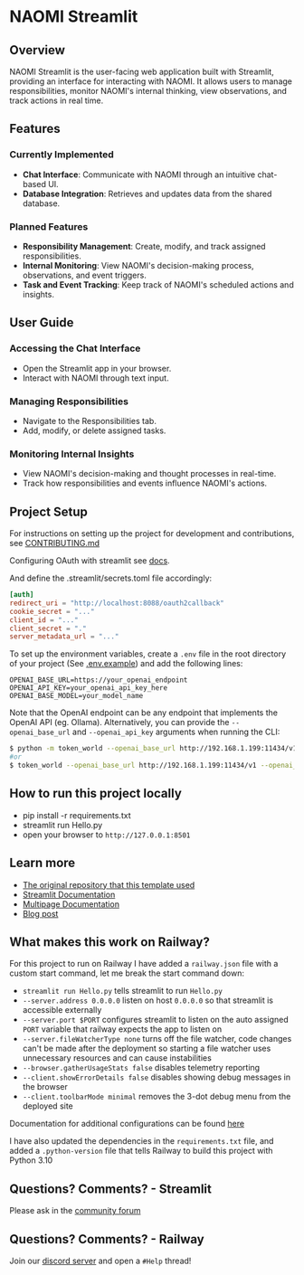 # NAOMI Streamlit

## Overview
NAOMI Streamlit is the user-facing web application built with Streamlit, providing an interface for interacting with NAOMI. It allows users to manage responsibilities, monitor NAOMI's internal thinking, view observations, and track actions in real time.

## Features

### Currently Implemented
- **Chat Interface**: Communicate with NAOMI through an intuitive chat-based UI.
- **Database Integration**: Retrieves and updates data from the shared database.

### Planned Features
- **Responsibility Management**: Create, modify, and track assigned responsibilities.
- **Internal Monitoring**: View NAOMI's decision-making process, observations, and event triggers.
- **Task and Event Tracking**: Keep track of NAOMI's scheduled actions and insights.

## User Guide
### Accessing the Chat Interface
- Open the Streamlit app in your browser.
- Interact with NAOMI through text input.

### Managing Responsibilities
- Navigate to the Responsibilities tab.
- Add, modify, or delete assigned tasks.

### Monitoring Internal Insights
- View NAOMI's decision-making and thought processes in real-time.
- Track how responsibilities and events influence NAOMI's actions.

## Project Setup

For instructions on setting up the project for development and contributions, see [CONTRIBUTING.md](CONTRIBUTING.md)

Configuring OAuth with streamlit see [docs](https://docs.streamlit.io/develop/concepts/connections/authentication).

And define the .streamlit/secrets.toml file accordingly:
```toml
[auth]
redirect_uri = "http://localhost:8088/oauth2callback"
cookie_secret = "..."
client_id = "..."
client_secret = "."
server_metadata_url = "..."
```

To set up the environment variables, create a `.env` file in the root directory of your project (See [.env.example](.env.example)) and add the following lines:

```shell
OPENAI_BASE_URL=https://your_openai_endpoint
OPENAI_API_KEY=your_openai_api_key_here
OPENAI_BASE_MODEL=your_model_name
```

Note that the OpenAI endpoint can be any endpoint that implements the OpenAI API (eg. Ollama).
Alternatively, you can provide the `--openai_base_url` and `--openai_api_key` arguments when running the CLI:

```bash
$ python -m token_world --openai_base_url http://192.168.1.199:11434/v1 --openai_api_key your_openai_api_key_here
#or
$ token_world --openai_base_url http://192.168.1.199:11434/v1 --openai_api_key your_openai_api_key_here
```

## How to run this project locally

- pip install -r requirements.txt
- streamlit run Hello.py
- open your browser to `http://127.0.0.1:8501`

## Learn more

- [The original repository that this template used](https://github.com/streamlit/hello)
- [Streamlit Documentation](https://docs.streamlit.io/)
- [Multipage Documentation](https://docs.streamlit.io/library/get-started/multipage-apps)
- [Blog post](https://blog.streamlit.io/introducing-multipage-apps/)

## What makes this work on Railway?

For this project to run on Railway I have added a `railway.json` file with a custom start command, let me break the start command down:
- `streamlit run Hello.py` tells streamlit to run `Hello.py`
- `--server.address 0.0.0.0` listen on host `0.0.0.0` so that streamlit is accessible externally
- `--server.port $PORT` configures streamlit to listen on the auto assigned `PORT` variable that railway expects the app to listen on
- `--server.fileWatcherType none` turns off the file watcher, code changes can't be made after the deployment so starting a file watcher uses unnecessary resources and can cause instabilities
- `--browser.gatherUsageStats false` disables telemetry reporting
- `--client.showErrorDetails false` disables showing debug messages in the browser
- `--client.toolbarMode minimal` removes the 3-dot debug menu from the deployed site

Documentation for additional configurations can be found [here](https://docs.streamlit.io/library/advanced-features/configuration)

I have also updated the dependencies in the `requirements.txt` file, and added a `.python-version` file that tells Railway to build this project with Python 3.10

## Questions? Comments? - Streamlit

Please ask in the [community forum](https://discuss.streamlit.io)

## Questions? Comments? - Railway

Join our [discord server](https://discord.gg/railway) and open a `#Help` thread!